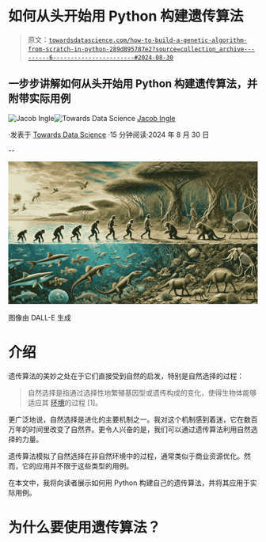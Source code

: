 # 如何从头开始用 Python 构建遗传算法

> 原文：[`towardsdatascience.com/how-to-build-a-genetic-algorithm-from-scratch-in-python-289d895787e2?source=collection_archive---------6-----------------------#2024-08-30`](https://towardsdatascience.com/how-to-build-a-genetic-algorithm-from-scratch-in-python-289d895787e2?source=collection_archive---------6-----------------------#2024-08-30)

## 一步步讲解如何从头开始用 Python 构建遗传算法，并附带实际用例

[](https://medium.com/@jaingle77?source=post_page---byline--289d895787e2--------------------------------)![Jacob Ingle](https://medium.com/@jaingle77?source=post_page---byline--289d895787e2--------------------------------)[](https://towardsdatascience.com/?source=post_page---byline--289d895787e2--------------------------------)![Towards Data Science](https://towardsdatascience.com/?source=post_page---byline--289d895787e2--------------------------------) [Jacob Ingle](https://medium.com/@jaingle77?source=post_page---byline--289d895787e2--------------------------------)

·发表于 [Towards Data Science](https://towardsdatascience.com/?source=post_page---byline--289d895787e2--------------------------------) ·15 分钟阅读·2024 年 8 月 30 日

--

![](img/0c3a1d120324e73951d2d90cc051270c.png)

图像由 DALL-E 生成

# 介绍

遗传算法的美妙之处在于它们直接受到自然的启发，特别是自然选择的过程：

> 自然选择是指通过选择性地繁殖基因型或遗传构成的变化，使得生物体能够适应其 [环境](https://www.britannica.com/science/environment)的过程 [1]。

更广泛地说，自然选择是进化的主要机制之一。我对这个机制感到着迷，它在数百万年的时间里改变了自然界。更令人兴奋的是，我们可以通过遗传算法利用自然选择的力量。

遗传算法模拟了自然选择在非自然环境中的过程，通常类似于商业资源优化。然而，它的应用并不限于这些类型的用例。

在本文中，我将向读者展示如何用 Python 构建自己的遗传算法，并将其应用于实际用例。

# 为什么要使用遗传算法？
